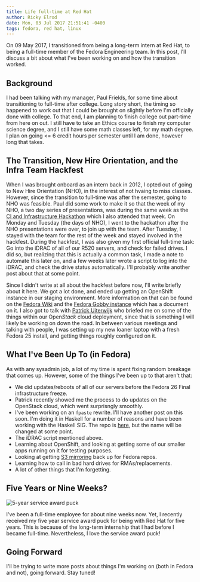 ```yaml
---
title: Life full-time at Red Hat
author: Ricky Elrod
date: Mon, 03 Jul 2017 21:51:41 -0400
tags: fedora, red hat, linux
---
```


On 09 May 2017, I transitioned from being a long-term intern at Red Hat, to
being a full-time member of the Fedora Engineering team. In this post, I'll
discuss a bit about what I've been working on and how the transition worked.

## Background

I had been talking with my manager, Paul Frields, for some time about
transitioning to full-time after college. Long story short, the timing so
happened to work out that I could be brought on slightly before I'm officially
done with college. To that end, I am planning to finish college out part-time
from here on out. I still have to take an Ethics course to finish my computer
science degree, and I still have some math classes left, for my math degree. I
plan on going <= 6 credit hours per semester until I am done, however long that
takes.

## The Transition, New Hire Orientation, and the Infra Team Hackfest

When I was brought onboard as an intern back in 2012, I opted out of going to
New Hire Orientation (NHO), in the interest of not hvaing to miss
classes. However, since the transition to full-time was after the semester,
going to NHO was feasible. Paul did some work to make it so that the week of my
NHO, a two day series of presentations, was during the same week as the
[CI and Infrastructure Hackathon](https://fedoraproject.org/wiki/CI_and_Infrastructure_Hackathon_2017)
which I also attended that week. On Monday and Tuesday (the days of NHO), I went
to the hackathon after the NHO presentations were over, to join up with the
team. After Tuesday, I stayed with the team for the rest of the week and stayed
involved in the hackfest. During the hackfest, I was also given my first
official full-time task: Go into the iDRAC of all of our R520 servers, and check
for failed drives. I did so, but realizing that this is actually a common task,
I made a note to automate this later on, and a few weeks later wrote a script to
log into the iDRAC, and check the drive status automatically. I'll probably
write another post about that at some point.

Since I didn't write at all about the hackfest before now, I'll write briefly
about it here. We got a lot done, and ended up getting an OpenShift instance in
our staging environment. More information on that can be found on the
[Fedora Wiki](https://fedoraproject.org/wiki/Infrastructure/OpenShift) and the
[Fedora Gobby instance](https://fedoraproject.org/wiki/Gobby) which has a
document on it. I also got to talk with
[Patrick Uiterwijk](https://patrick.uiterwijk.org/) who briefed me on some of
the things within our Open*Stack* cloud deployment, since that is something I
will likely be working on down the road. In between various meetings and talking
with people, I was setting up my new loaner laptop with a fresh Fedora 25
install, and getting things roughly configured on it.

## What I've Been Up To (in Fedora)

As with any sysadmin job, a lot of my time is spent fixing random breakage that
comes up. However, some of the things I've been up to that aren't that:

* We did updates/reboots of all of our servers before the Fedora 26 Final
  infrastructure freeze.
* Patrick recently showed me the process to do updates on the OpenStack cloud,
  which went surprisngly smoothly.
* I've been working on an `fpaste` rewrite. I'll have another post on this
  soon. I'm doing it in Haskell for a number of reasons and have been working
  with the Haskell SIG. The repo is [here](https://github.com/relrod/fpasteng),
  but the name will be changed at some point.
* The iDRAC script mentioned above.
* Learning about OpenShift, and looking at getting some of our smaller apps
  running on it for testing purposes.
* Looking at getting
  [S3 mirroring](https://pagure.io/fedora-infrastructure/issue/6022) back up for
  Fedora repos.
* Learning how to call in bad hard drives for RMAs/replacements.
* A lot of other things that I'm forgetting.

## Five Years or Nine Weeks?

<img src="https://images.srv1.elrod.me/5-year-puck.jpg"
	 alt="5-year service award puck" />

I've been a full-time employee for about nine weeks now. Yet, I recently
received my five year service award puck for being with Red Hat for five
years. This is because of the long-term internship that I had before I became
full-time. Nevertheless, I love the service award puck!

## Going Forward

I'll be trying to write more posts about things I'm working on (both in Fedora
and not), going forward. Stay tuned!
